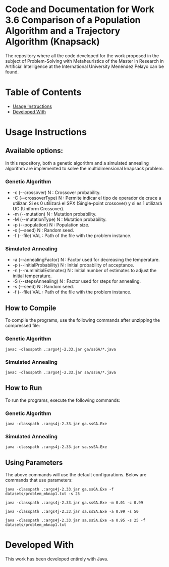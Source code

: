 # Code and Documentation for Work 3.6 Comparison of a Population Algorithm and a Trajectory Algorithm (Knapsack)

The repository where all the code developed for the work proposed in the subject of Problem-Solving with Metaheuristics of the Master in Research in Artificial Intelligence at the International University Menéndez Pelayo can be found.

# Table of Contents
* [Usage Instructions](#usage-instructions)
* [Developed With](#developed-with)

# Usage Instructions
## Available options:
In this repository, both a genetic algorithm and a simulated annealing algorithm are implemented to solve the multidimensional knapsack problem.

### Genetic Algorithm

* -c (--crossover) N : Crossover probability.
* -C (--crossoverType) N : Permite indicar el tipo de operador de cruce a utilizar. Si es 0 utilizará el SPX (Single-point crossover) y si es 1 utilizará UC (Uniform Crossover).
* -m (--mutation) N : Mutation probability.
* -M (--mutationType) N : Mutation probability.
* -p (--population) N : Population size.
* -s (--seed) N : Random seed.
* -f (--file) VAL : Path of the file with the problem instance.

### Simulated Annealing
* -a (--annealingFactor) N : Factor used for decreasing the temperature.
* -p (--initialProbability) N : Initial probability of acceptance.
* -n (--numInitialEstimates) N : Initial number of estimates to adjust the initial temperature.
* -S (--stepsAnnealing) N : Factor used for steps for annealing.
* -s (--seed) N : Random seed.
* -f (--file) VAL : Path of the file with the problem instance.

## How to Compile

To compile the programs, use the following commands after unzipping the compressed file:

### Genetic Algorithm

```
javac -classpath .:args4j-2.33.jar ga/ssGA/*.java
```
### Simulated Annealing
```
javac -classpath .:args4j-2.33.jar sa/ssSA/*.java
```

## How to Run

To run the programs, execute the following commands:

### Genetic Algorithm

```
java -classpath .:args4j-2.33.jar ga.ssGA.Exe 
```
### Simulated Annealing
```
java -classpath .:args4j-2.33.jar sa.ssSA.Exe 
```
## Using Parameters

The above commands will use the default configurations. Below are commands that use parameters:

```
java -classpath .:args4j-2.33.jar ga.ssGA.Exe -f datasets/problem_mknap1.txt -s 25
```

```
java -classpath .:args4j-2.33.jar ga.ssGA.Exe -m 0.01 -c 0.99
```

```
java -classpath .:args4j-2.33.jar sa.ssSA.Exe -a 0.99 -s 50
```

```
java -classpath .:args4j-2.33.jar sa.ssSA.Exe -a 0.95 -s 25 -f datasets/problem_mknap1.txt
```

# Developed With
This work has been developed entirely with Java.